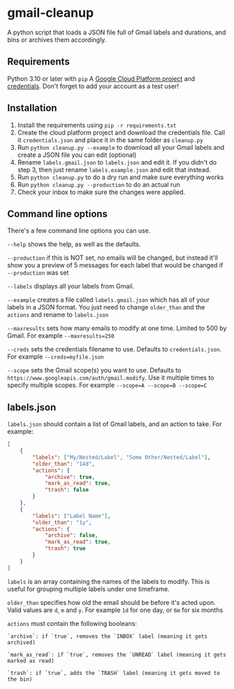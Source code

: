 # gmail-cleanup
A python script that loads a JSON file full of Gmail labels and durations, and bins or archives them accordingly. 

## Requirements
Python 3.10 or later with `pip`
A [Google Cloud Platform project](https://developers.google.com/workspace/guides/create-project) and [credentials](https://developers.google.com/workspace/guides/create-credentials). Don't forget to add your account as a test user!

## Installation
 1. Install the requirements using `pip -r requirements.txt`
 2. Create the cloud platform project and download the credentials file. Call it `credentials.json` and place it in the same folder as `cleanup.py`
 3. Run `python cleanup.py --example` to download all your Gmail labels and create a JSON file you can edit (optional)
 4. Rename `labels.gmail.json` to `labels.json` and edit it. If you didn't do step 3, then just rename `labels.example.json` and edit that instead.
 5. Run `python cleanup.py` to do a dry run and make sure everything works
 6. Run `python cleanup.py --production` to do an actual run
 7. Check your inbox to make sure the changes were applied.

## Command line options
There's a few command line options you can use.

`--help` shows the help, as well as the defaults. 

`--production` if this is NOT set, no emails will be changed, but instead it'll show you a preview of 5 messages for each label that would be changed if `--production` was set

`--labels` displays all your labels from Gmail.

`--example` creates a file called `labels.gmail.json` which has all of your labels in a JSON format. You just need to change `older_than` and the `actions` and rename to `labels.json`

`--maxresults` sets how many emails to modify at one time. Limited to 500 by Gmail. For example `--maxresults=250`

`--creds` sets the credentials filename to use. Defaults to `credentials.json`. For example `--creds=myfile.json`

`--scope` sets the Gmail scope(s) you want to use. Defaults to `https://www.googleapis.com/auth/gmail.modify`. Use it multiple times to specify multiple scopes. For example `--scope=A --scope=B --scope=C`

## labels.json

`labels.json` should contain a list of Gmail labels, and an action to take. For example:

```json
[
    {
        "labels": ["My/Nested/Label", "Some Other/Nested/Label"],
        "older_than": "14d",
        "actions": {
            "archive": true,
            "mark_as_read": true,
            "trash": false
        }
    },
    {
        "labels": ["Label Name"],
        "older_than": "1y",
        "actions": {
            "archive": false,
            "mark_as_read": true,
            "trash": true
        }
    }
]
```

`labels` is an array containing the names of the labels to modify. This is useful for grouping multiple labels under one timeframe. 

`older_than` specifies how old the email should be before it's acted upon. Valid values are `d`, `m` and `y`. For example `1d` for one day, or `6m` for six months

`actions` must contain the following booleans:

    `archive`: if `true`, removes the `INBOX` label (meaning it gets archived)

    `mark_as_read`: if `true`, removes the `UNREAD` label (meaning it gets marked as read)

    `trash`: if `true`, adds the `TRASH` label (meaning it gets moved to the bin)

